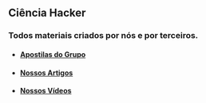 ## Ciência Hacker  
### Todos materiais criados por nós e por terceiros.    

* #### [Apostilas do Grupo](arquivos/apostilas.md)  
 
* #### [Nossos Artigos](arquivos/artigos.md)  
 
* #### [Nossos Vídeos](arquivos/vídeos.md)  
